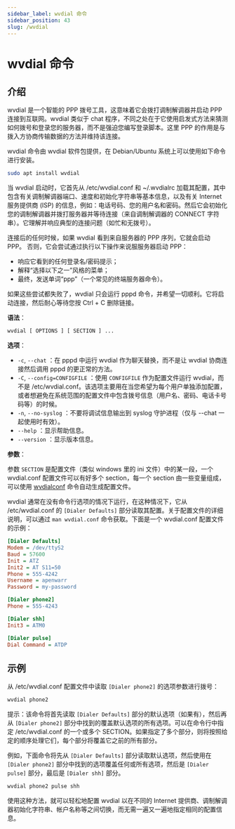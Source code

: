 ```yaml
---
sidebar_label: wvdial 命令
sidebar_position: 43
slug: /wvdial
---
```


# wvdial 命令



## 介绍

wvdial 是一个智能的 PPP 拨号工具，这意味着它会拨打调制解调器并启动 PPP 连接到互联网。wvdial 类似于 chat 程序，不同之处在于它使用启发式方法来猜测如何拨号和登录您的服务器，而不是强迫您编写登录脚本。这里 PPP 的作用是与拨入方协商传输数据的方法并维持该连接。

wvdial 命令由 wvdial 软件包提供，在 Debian/Ubuntu 系统上可以使用如下命令进行安装。

```bash
sudo apt install wvdial
```

当 wvdial 启动时，它首先从 /etc/wvdial.conf 和 ~/.wvdialrc 加载其配置，其中包含有关调制解调器端口、速度和初始化字符串等基本信息，以及有关 Internet 服务提供商 (ISP) 的信息，例如：电话号码、您的用户名和密码。然后它会初始化您的调制解调器并拨打服务器并等待连接（来自调制解调器的 CONNECT 字符串）。它理解并响应典型的连接问题（如忙和无拨号）。

连接后的任何时候，如果 wvdial 看到来自服务器的 PPP 序列，它就会启动 PPP。 否则，它会尝试通过执行以下操作来说服服务器启动 PPP：

- 响应它看到的任何登录名/密码提示；
- 解释“选择以下之一”风格的菜单；
- 最终，发送单词“ppp”（一个常见的终端服务器命令）。

如果这些尝试都失败了，wvdial 只会运行 pppd 命令，并希望一切顺利。它将启动连接，然后耐心等待您按 Ctrl + C 删除链接。

**语法**：

```bash
wvdial [ OPTIONS ] [ SECTION ] ...
```

**选项**：

- `-c`, `--chat` ：在 pppd 中运行 wvdial 作为聊天替换，而不是让 wvdial 协商连接然后调用 pppd 的更正常的方法。
- `-C`, `--config=CONFIGFILE` ：使用 `CONFIGFILE` 作为配置文件运行 wvdial，而不是 /etc/wvdial.conf。该选项主要用在当您希望为每个用户单独添加配置，或者想避免在系统范围的配置文件中包含拨号信息（用户名、密码、电话卡号码等）的时候。
- `-n`, `--no-syslog` ：不要将调试信息输出到 syslog 守护进程（仅与 --chat 一起使用时有效）。
- `--help` ：显示帮助信息。
- `--version` ：显示版本信息。

**参数**：

参数 `SECTION` 是配置文件（类似 windows 里的 ini 文件）中的某一段，一个 wvdial.conf 配置文件可以有好多个 section，每一个 section 由一些变量组成，可以使用 [wvdialconf](/linux-command/wvdialconf) 命令自动生成配置文件。

wvdial 通常在没有命令行选项的情况下运行，在这种情况下，它从 /etc/wvdial.conf 的 `[Dialer Defaults]` 部分读取其配置。关于配置文件的详细说明，可以通过 `man wvdial.conf` 命令获取。下面是一个 wvdial.conf 配置文件的示例：

```ini showLineNumbers
[Dialer Defaults]
Modem = /dev/ttyS2
Baud = 57600
Init = ATZ
Init2 = AT S11=50
Phone = 555-4242
Username = apenwarr
Password = my-password

[Dialer phone2]
Phone = 555-4243

[Dialer shh]
Init3 = ATM0

[Dialer pulse]
Dial Command = ATDP
```



## 示例

从 /etc/wvdial.conf 配置文件中读取 `[Dialer phone2]` 的选项参数进行拨号：

```bash
wvdial phone2
```

提示：该命令将首先读取 `[Dialer Defaults]` 部分的默认选项（如果有），然后再从 `[Dialer phone2]` 部分中找到的覆盖默认选项的所有选项。可以在命令行中指定 /etc/wvdial.conf 的一个或多个 SECTION。如果指定了多个部分，则将按照给定的顺序处理它们，每个部分将覆盖它之前的所有部分。

例如，下面命令将先从 `[Dialer Defaults]` 部分读取默认选项，然后使用在 `[Dialer phone2]` 部分中找到的选项覆盖任何或所有选项，然后是 `[Dialer pulse]` 部分，最后是 `[Dialer shh]` 部分。

```bash
wvdial phone2 pulse shh
```


使用这种方法，就可以轻松地配置 wvdial 以在不同的 Internet 提供商、调制解调器初始化字符串、帐户名称等之间切换，而无需一遍又一遍地指定相同的配置信息。

